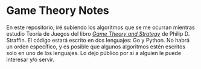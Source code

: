 # Game Theory Notes

En este repositorio, iré subiendo los algoritmos que se me ocurran mientras estudio Teoría de Juegos del libro [_Game Theory and Strategy_](http://www.ams.org/books/nml/036/nml036-endmatter.pdf) de Philip D. Straffin. El código estará escrito en dos lenguajes: Go y Python. No habrá un orden específico, y es posible que algunos algoritmos estén escritos solo en uno de los lenguajes. Lo dejo público por si a alguien le puede interesar y/o servir.
